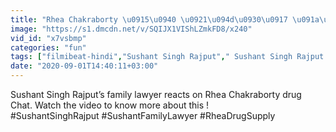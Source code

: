 ```yaml
---
title: "Rhea Chakraborty \u0915\u0940 \u0921\u094d\u0930\u0917 \u091a\u0948\u091f \u092a\u0930 \u092c\u094b\u0932\u0947 Sushant \u0915\u0947 family Lawyer, \u0939\u092e\u0947 \u092a\u0924\u093e \u0925\u093e FilmiBeat"
image: "https://s1.dmcdn.net/v/SQIJX1VIShLZmkFD8/x240"
vid_id: "x7vsbmp"
categories: "fun"
tags: ["filmibeat-hindi","Sushant Singh Rajput"," Sushant Singh Rajput s family lawyer"]
date: "2020-09-01T14:40:11+03:00"
---
```

Sushant Singh Rajput’s family lawyer reacts on Rhea Chakraborty drug Chat. Watch the video to know more about this !   <br>#SushantSinghRajput #SushantFamilyLawyer #RheaDrugSupply
